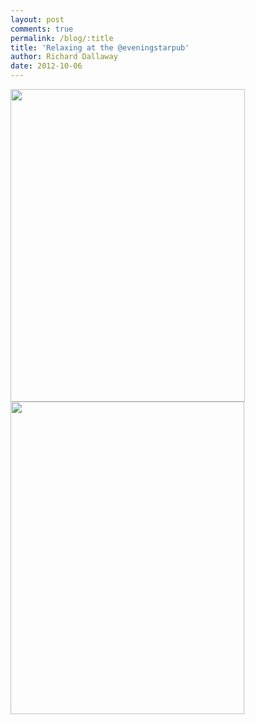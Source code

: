 ```yaml
---
layout: post
comments: true
permalink: /blog/:title
title: 'Relaxing at the @eveningstarpub'
author: Richard Dallaway
date: 2012-10-06
---
```


<div>
<a href="//static.skitters.dallaway.com/Hphoto 1.JPG">
<img width="375" src="//static.skitters.dallaway.com/Hphoto 1.JPG.500.JPG" height="500">
</a>
</div><div>
<a href="//static.skitters.dallaway.com/Aphoto 2.JPG">
<img width="374" src="//static.skitters.dallaway.com/Aphoto 2.JPG.500.JPG" height="500">
</a>
</div>



  


  
 
    
